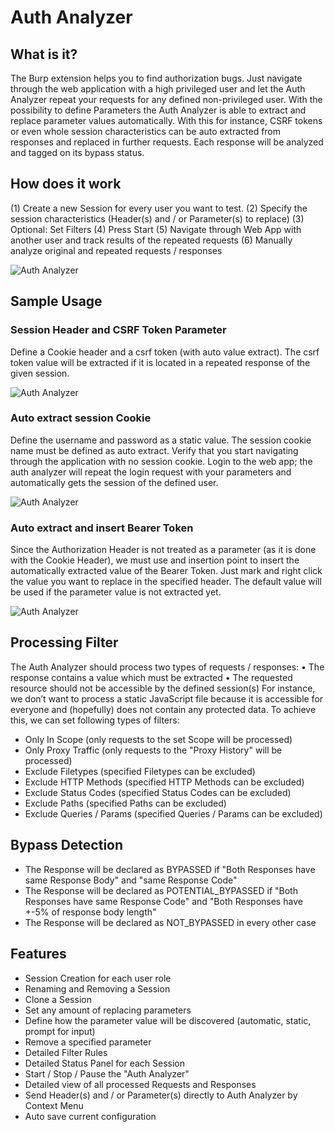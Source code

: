 # Auth Analyzer

## What is it?
The Burp extension helps you to find authorization bugs. Just navigate through the web application with a high privileged user and let the Auth Analyzer repeat your requests for any defined non-privileged user. With the possibility to define Parameters the Auth Analyzer is able to extract and replace parameter values automatically. With this for instance, CSRF tokens or even whole session characteristics can be auto extracted from responses and replaced in further requests. Each response will be analyzed and tagged on its bypass status. 

## How does it work
(1) Create a new Session for every user you want to test.
(2) Specify the session characteristics (Header(s) and / or Parameter(s) to replace)
(3) Optional: Set Filters
(4) Press Start
(5) Navigate through Web App with another user and track results of the repeated requests
(6) Manually analyze original and repeated requests / responses 

![Auth Analyzer](https://github.com/simioni87/auth_analyzer/blob/main/pics/complete_gui.png)


## Sample Usage

### Session Header and CSRF Token Parameter
Define a Cookie header and a csrf token (with auto value extract). The csrf token value will be extracted if it is located in a repeated response of the given session.

![Auth Analyzer](https://github.com/simioni87/auth_analyzer/blob/main/pics/session_header_with_csrf_token.png)

### Auto extract session Cookie
Define the username and password as a static value. The session cookie name must be defined as auto extract. Verify that you start navigating through the application with no session cookie. Login to the web app; the auth analyzer will repeat the login request with your parameters and automatically gets the session of the defined user.

![Auth Analyzer](https://github.com/simioni87/auth_analyzer/blob/main/pics/auto_extract_session_id.png)

### Auto extract and insert Bearer Token
Since the Authorization Header is not treated as a parameter (as it is done with the Cookie Header), we must use and insertion point to insert the automatically extracted value of the Bearer Token. Just mark and right click the value you want to replace in the specified header. The default value will be used if the parameter value is not extracted yet.

![Auth Analyzer](https://github.com/simioni87/auth_analyzer/blob/main/pics/autp_extract_and_insert_bearer_token.png)

## Processing Filter
The Auth Analyzer should process two types of requests / responses:
•	The response contains a value which must be extracted
•	The requested resource should not be accessible by the defined session(s)
For instance, we don’t want to process a static JavaScript file because it is accessible for everyone and (hopefully) does not contain any protected data. To achieve this, we can set following types of filters:
*	Only In Scope (only requests to the set Scope will be processed)
*	Only Proxy Traffic (only requests to the "Proxy History" will be processed)
*	Exclude Filetypes (specified Filetypes can be excluded)
*	Exclude HTTP Methods (specified HTTP Methods can be excluded)
*	Exclude Status Codes (specified Status Codes can be excluded)
*	Exclude Paths (specified Paths can be excluded)
*	Exclude Queries / Params (specified Queries / Params can be excluded) 

## Bypass Detection
*	The Response will be declared as BYPASSED if "Both Responses have same Response Body" and "same Response Code"
*	The Response will be declared as POTENTIAL_BYPASSED if "Both Responses have same Response Code" and "Both Responses have +-5% of response body length"
*	The Response will be declared as NOT_BYPASSED in every other case

## Features
*	Session Creation for each user role
*	Renaming and Removing a Session
*   Clone a Session
*	Set any amount of replacing parameters
*	Define how the parameter value will be discovered (automatic, static, prompt for input)
*	Remove a specified parameter
*	Detailed Filter Rules
*	Detailed Status Panel for each Session
*	Start / Stop / Pause the "Auth Analyzer"
*	Detailed view of all processed Requests and Responses
*	Send Header(s) and / or Parameter(s) directly to Auth Analyzer by Context Menu
*   Auto save current configuration 
